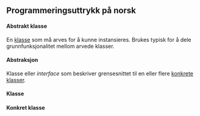 ## Programmeringsuttrykk på norsk

#### Abstrakt klasse
En [klasse](#klasse) som må arves for å kunne instansieres. Brukes typisk for å dele grunnfunksjonalitet mellom arvede klasser.

#### Abstraksjon
Klasse eller _interface_ som beskriver grensesnittet til en eller flere [konkrete klasser](#konkret-klasse).

#### Klasse

#### Konkret klasse
